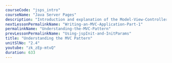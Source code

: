 ```yaml
---
courseCode: "jsps_intro"
courseName: "Java Server Pages"
description: "Introduction and explanation of the Model-View-Controller pattern."
nextLessonPermalinkName: "Writing-an-MVC-Application-Part-1"
permalinkName: "Understanding-the-MVC-Pattern"
prevLessonPermalinkName: "Using-jspInit-and-InitParams"
title: "Understanding the MVC Pattern"
unitSlNo: "2.4"
youtube: "zk_zEp-mtvQ"
duration: 633
---
```

